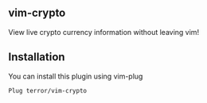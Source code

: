 ## vim-crypto

View live crypto currency information without leaving vim!

## Installation

You can install this plugin using vim-plug

```
Plug terror/vim-crypto
```

